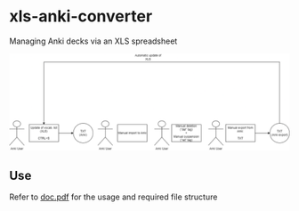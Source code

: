 # xls-anki-converter
Managing Anki decks via an XLS spreadsheet

![Header](https://github.com/jlnkls/xls-anki-converter/blob/master/doc/xls-anki-converter-diagram.png)

## Use
Refer to [doc.pdf](https://github.com/jlnkls/xls-anki-converter/blob/master/doc/doc.pdf) for the usage and required file structure